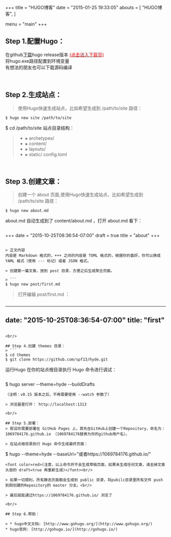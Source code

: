 +++
title = "HUGO博客"
date = "2015-01-25 19:33:05"
abouts = [
    "HUGO博客",
]

menu = "main"
+++

## Step 1.配置Hugo：
> 
在github[下载](https://github.com/gohugoio/hugo/releases)hugo release版本  [<font color=red>(点击进入下载页)</font>](https://github.com/gohugoio/hugo/releases)<br/>
将hugo.exe路径配置到环境变量<br/>
有想法的朋友也可以下载源码编译

<br/>

## Step 2.生成站点：
> 使用Hugo快速生成站点，比如希望生成到 /path/to/site 路径：
```
$ hugo new site /path/to/site
```
$ cd /path/to/site
站点目录结构：

>  * ▸ archetypes/
>  * ▸ content/
>  * ▸ layouts/
>  * ▸ static/
>    config.toml

<br/>

## Step 3.创建文章：
> 创建一个 about 页面,使用Hugo快速生成站点，比如希望生成到 /path/to/site 路径：
```
$ hugo new about.md
```
about.md 自动生成到了 content/about.md ，打开 about.md 看下：

> ```
+++
date = "2015-10-25T08:36:54-07:00"
draft = true
title = "about"
+++
```

> 正文内容
内容是 Markdown 格式的，+++ 之间的内容是 TOML 格式的，根据你的喜好，你可以换成 YAML 格式（使用 --- 标记）或者 JSON 格式。

> 创建第一篇文章，放到 post 目录，方便之后生成聚合页面。

> ```
$ hugo new post/first.md
```

> 打开编辑 post/first.md ：

> ```
---
date: "2015-10-25T08:36:54-07:00"
title: "first"
---
```

<br/>

## Step 4.创建 themes 目录：
> ```
$ cd themes
$ git clone https://github.com/spf13/hyde.git
```
运行Hugo
在你的站点根目录执行 Hugo 命令进行调试：

> ```
$ hugo server --theme=hyde --buildDrafts
```
（注明：v0.15 版本之后，不再需要使用 --watch 参数了）

> 浏览器里打开： http://localhost:1313

<br/>

## Step 5.部署：
> 假设你需要部署在 GitHub Pages 上，首先在GitHub上创建一个Repository，命名为：1069784176.github.io （1069784176替换为你的github用户名）。

> 在站点根目录执行 Hugo 命令生成最终页面：
```
$ hugo --theme=hyde --baseUrl="或者https://1069784176.github.io/"
```
<font color=red>(注意，以上命令并不会生成草稿页面，如果未生成任何文章，请去掉文章头部的 draft=true 再重新生成)</font><br/> 

> 如果一切顺利，所有静态页面都会生成到 public 目录，将pubilc目录里所有文件 push 到刚创建的Repository的 master 分支。<br/>

> 最后就能通过https://1069784176.github.io/ 浏览了

<br/>

## Step 6.帮助：

> * hugo中文文档: [http://www.gohugo.org/](http://www.gohugo.org/)
* hugo官网: [http://gohugo.io/](http://gohugo.io/)


